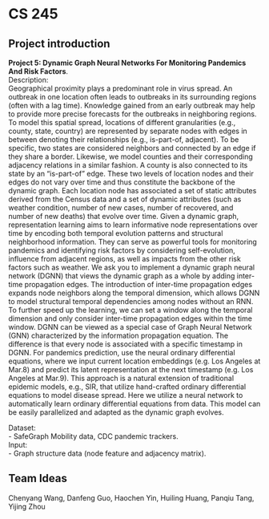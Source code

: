 # CS 245
## Project introduction

**Project 5: Dynamic Graph Neural Networks For Monitoring Pandemics And Risk Factors**.  
Description:  
  Geographical proximity plays a predominant role in virus spread. An outbreak in one location
  often leads to outbreaks in its surrounding regions (often with a lag time). Knowledge gained
  from an early outbreak may help to provide more precise forecasts for the outbreaks in
  neighboring regions.
  To model this spatial spread, locations of different granularities (e.g., county, state, country) are
  represented by separate nodes with edges in between denoting their relationships (e.g.,
  is-part-of, adjacent). To be specific, two states are considered neighbors and connected by an
  edge if they share a border. Likewise, we model counties and their corresponding adjacency
  relations in a similar fashion. A county is also connected to its state by an “is-part-of” edge.
  These two levels of location nodes and their edges do not vary over time and thus constitute the
  backbone of the dynamic graph. Each location node has associated a set of static attributes
  derived from the Census data and a set of dynamic attributes (such as weather condition,
  number of new cases, number of recovered, and number of new deaths) that evolve over time.
  Given a dynamic graph, representation learning aims to learn informative node representations
  over time by encoding both temporal evolution patterns and structural neighborhood
  information. They can serve as powerful tools for monitoring pandemics and identifying risk
  factors by considering self-evolution, influence from adjacent regions, as well as impacts from
  the other risk factors such as weather. We ask you to implement a dynamic graph neural
  network (DGNN) that views the dynamic graph as a whole by adding inter-time propagation
  edges. The introduction of inter-time propagation edges expands node neighbors along the
  temporal dimension, which allows DGNN to model structural temporal dependencies among
  nodes without an RNN. To further speed up the learning, we can set a window along the
  temporal dimension and only consider inter-time propagation edges within the time window.
  DGNN can be viewed as a special case of Graph Neural Network (GNN) characterized by the
  information propagation equation. The difference is that every node is associated with a
  specific timestamp in DGNN. For pandemics prediction, use the neural ordinary differential
  equations, where we input current location embeddings (e.g. Los Angeles at Mar.8) and predict
  its latent representation at the next timestamp (e.g. Los Angeles at Mar.9). This approach is a
  natural extension of traditional epidemic models, e.g., SIR, that utilize hand-crafted ordinary
  differential equations to model disease spread. Here we utilize a neural network to
  automatically learn ordinary differential equations from data. This model can be easily
  parallelized and adapted as the dynamic graph evolves.
  
Dataset:  
    - SafeGraph Mobility data, CDC pandemic trackers.   
Input:  
    - Graph structure data (node feature and adjacency matrix).    
  
## Team Ideas
Chenyang Wang, Danfeng Guo, Haochen Yin, Huiling Huang,  Panqiu Tang, Yijing Zhou
